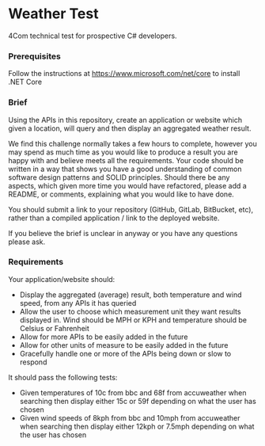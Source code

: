 # Weather Test

4Com technical test for prospective C# developers.

### Prerequisites

Follow the instructions at https://www.microsoft.com/net/core to install .NET Core

### Brief

Using the APIs in this repository, create an application or website which given a location, will query and then display an aggregated weather result.

We find this challenge normally takes a few hours to complete, however you may spend as much time as you would like to produce a result you are happy with and believe meets all the requirements.
Your code should be written in a way that shows you have a good understanding of common software design patterns and SOLID principles.
Should there be any aspects, which given more time you would have refactored, please add a README, or comments, explaining what you would like to have done.

You should submit a link to your repository (GitHub, GitLab, BitBucket, etc), rather than a compiled application / link to the deployed website.

If you believe the brief is unclear in anyway or you have any questions please ask. 

### Requirements

Your application/website should:
* Display the aggregated (average) result, both temperature and wind speed, from any APIs it has queried
* Allow the user to choose which measurement unit they want results displayed in. Wind should be MPH or KPH and temperature should be Celsius or Fahrenheit
* Allow for more APIs to be easily added in the future
* Allow for other units of measure to be easily added in the future
* Gracefully handle one or more of the APIs being down or slow to respond

It should pass the following tests:
*	Given temperatures of 10c from bbc and 68f from accuweather when searching then display either 15c or 59f depending on what the user has chosen
*	Given wind speeds of 8kph from bbc and 10mph from accuweather when searching then display either 12kph or 7.5mph depending on what the user has chosen
